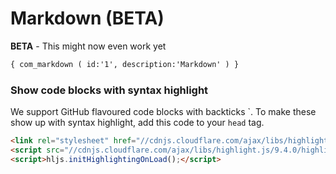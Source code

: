 # Markdown (BETA)

**BETA** - This might now even work yet

```xml
{ com_markdown ( id:'1', description:'Markdown' ) }
```

### Show code blocks with syntax highlight

We support GitHub flavoured code blocks with backticks \`. To make these show up with syntax highlight, add this code to your `head` tag.

```html
<link rel="stylesheet" href="//cdnjs.cloudflare.com/ajax/libs/highlight.js/9.4.0/styles/default.min.css">
<script src="//cdnjs.cloudflare.com/ajax/libs/highlight.js/9.4.0/highlight.min.js"></script>
<script>hljs.initHighlightingOnLoad();</script>
```
